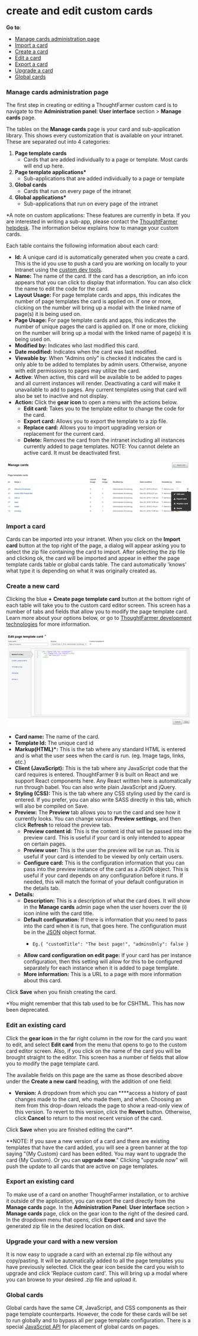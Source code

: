 # create and edit custom cards

**Go to**:

* [Manage cards administration page](create-and-edit-custom-cards.md)
* [Import a card](create-and-edit-custom-cards.md)
* [Create a card](create-and-edit-custom-cards.md)
* [Edit a card](create-and-edit-custom-cards.md)
* [Export a card](create-and-edit-custom-cards.md)
* [Upgrade a card](create-and-edit-custom-cards.md)
* [Global cards](create-and-edit-custom-cards.md)

### Manage cards administration page <a id="section1"></a>

The first step in creating or editing a ThoughtFarmer custom card is to navigate to the **Administration panel**: **User interface** section &gt; **Manage cards** page.  
  
The tables on the **Manage cards** page is your card and sub-application library. This shows every customization that is available on your intranet. These are separated out into 4 categories:

1. **Page template cards**
   * Cards that are added individually to a page or template. Most cards will end up here.
2. **Page template applications\***
   * Sub-applications that are added individually to a page or template
3. **Global cards**
   * Cards that run on every page of the intranet
4. **Global applications\***
   * Sub-applications that run on every page of the intranet

\*A note on custom applications: These features are currently in beta. If you are interested in writing a sub-app, please contact the [ThoughtFarmer helpdesk](https://thoughtfarmer.zendesk.com/). The information below explains how to manage your custom cards.  
  
Each table contains the following information about each card:

* **Id:** A unique card id is automatically generated when you create a card. This is the id you use to push a card you are working on locally to your Intranet using the [custom dev tools](https://community.thoughtfarmer.com/content/106244/custom-card-dev-tools).
* **Name:** The name of the card. If the card has a description, an info icon appears that you can click to display that information. You can also click the name to edit the code for the card.
* **Layout Usage:** For page template cards and apps, this indicates the number of page templates the card is applied on. If one or more, clicking on the number will bring up a modal with the linked name of page\(s\) it is being used on. 
* **Page Usage:** For page template cards and apps, this indicates the number of unique pages the card is applied on. If one or more, clicking on the number will bring up a modal with the linked name of page\(s\) it is being used on.
* **Modified by:** Indicates who last modified this card.
* **Date modified:** Indicates when the card was last modified.
* **Viewable by**: When "Admins only" is checked it indicates the card is only able to be added to templates by admin users. Otherwise, anyone with edit permissions to pages may utilize the card.
* **Active**: When active, this card will be available to be added to pages and all current instances will render. Deactivating a card will make it unavailable to add to pages. Any current templates using that card will also be set to inactive and not display.
* **Action:** Click the **gear icon** to open a menu with the actions below.
  * **Edit card:** Takes you to the template editor to change the code for the card.
  * **Export card:** Allows you to export the template to a zip file.
  * **Replace card:** Allows you to import upgrading version or replacement for the current card. 
  * **Delete:** Removes the card from the intranet including all instances currently added to page templates. NOTE: You cannot delete an active card. It must be deactivated first.

![](../../.gitbook/assets/1%20%2830%29.png)

### Import a card <a id="section2"></a>

Cards can be imported into your intranet. When you click on the **Import card** button at the top right of the page, a dialog will appear asking you to select the zip file containing the card to import. After selecting the zip file and clicking ok, the card will be imported and appear in  either the page template cards table or global cards table. The card automatically 'knows' what type it is depending on what it was originally created as.

### Create a new card <a id="section3"></a>

Clicking the blue **+** **Create page template card** button at the bottom right of each table will take you to the custom card editor screen. This screen has a number of tabs and fields that allow you to modify the page template card. Learn more about your options below, or go to [ThoughtFarmer development technologies](develop-custom-cards/thoughtfarmer-developer-tools/) for more information.

![](../../.gitbook/assets/2%20%2824%29.png)



* **Card name:** The name of the card.
* **Template Id:** The unique card id
* **Markup\(HTML\)\*:** This is the tab where any standard HTML is entered and is what the user sees when the card is run. \(eg. Image tags, links, etc.\)
* **Client \(JavaScript\):** This is the tab where any JavaScript code that the card requires is entered. ThoughtFarmer 9 is built on React and we support React components here. Any React written here is automatically run through babel. You can also write plain JavaScript and jQuery. 
* **Styling \(CSS\):** This is the tab where any CSS styling used by the card is entered. If you prefer, you can also write SASS directly in this tab, which will also be compiled on Save.
* **Preview:** The **Preview** tab allows you to run the card and see how it currently looks. You can change various **Preview settings**, and then click **Refresh** to reload the preview tab.
  * **Preview content id:** This is the content id that will be passed into the preview card. This is useful if your card is only intended to appear on certain pages.
  * **Preview user:** This is the user the preview will be run as. This is useful if your card is intended to be viewed by only certain users.
  * **Configure card:** This is the configuration information that you can pass into the preview instance of the card as a JSON object. This is useful if your card depends on any configuration before it runs. If needed, this will match the format of your default configuration in the details tab.
* **Details:**
  * **Description:** This is a description of what the card does. It will show in the **Manage cards** admin page when the user hovers over the \(i\) icon inline with the card title.
  * **Default configuration:** If there is information that you need to pass into the card when it is run, that goes here. The configuration must be in the [JSON](http://json.org/) object format.
    * ```text
      Eg.{ "customTitle": "The best page!", "adminsOnly": false }
      ```
  * **Allow card configuration on edit page:** If your card has per instance configuration, then this setting will allow for this to be configured separately for each instance when it is added to page template.
  * **More information:** This is a URL to a page with more information about this card.

Click **Save** when you finish creating the card.  
  
\*You might remember that this tab used to be for CSHTML. This has now been deprecated.

### Edit an existing card <a id="section4"></a>

Click the **gear icon** in the far right column in the row for the card you want to edit, and select **Edit card** from the menu that opens to go to the custom card editor screen.  Also, if you click on the name of the card you will be brought straight to the editor. This screen has a number of fields that allow you to modify the page template card.  
  
The available fields on this page are the same as those described above under the **Create a new card** heading, with the addition of one field:

* **Version:** A dropdown from which you can ****access a history of past changes made to the card, who made them, and when. Choosing an item from this drop-down reloads the page to show a read-only view of this version. To revert to this version, click the **Revert** button. Otherwise, click **Cancel** to return to the most recent version of the card.

Click **Save** when you are finished editing the card\*\*.  
  
\*\*NOTE: If you save a new version of a card and there are existing templates that have the card added, you will see a green banner at the top saying "{My Custom} card has been edited. You may want to upgrade the card {My Custom}. Or you can **upgrade now**." Clicking "upgrade now" will push the update to all cards that are active on page templates.

### Export an existing card <a id="section5"></a>

To make use of a card on another ThoughtFarmer installation, or to archive it outside of the application, you can export the card directly from the **Manage cards** page. In the **Administration Panel**: **User interface** section &gt; **Manage cards** page, click on the gear icon to the right of the desired card. In the dropdown menu that opens, click **Export card** and save the generated zip file in the desired location on disk.

### Upgrade your card with a new version <a id="section6"></a>

It is now easy to upgrade a card with an external zip file without any copy/pasting. It will be automatically added to all the page templates you have previously selected. Click the gear icon beside the card you wish to upgrade and click 'Replace custom card'. This will bring up a modal where you can browse to your desired .zip file and upload it.

### Global cards <a id="section7"></a>

Global cards have the same C\#, JavaScript, and CSS components as their page template counterparts. However, the code for these cards will be set to run globally and to bypass all per page template configuration. There is a special [JavaScript API](develop-custom-cards/custom-card-api/) for placement of global cards on pages.

